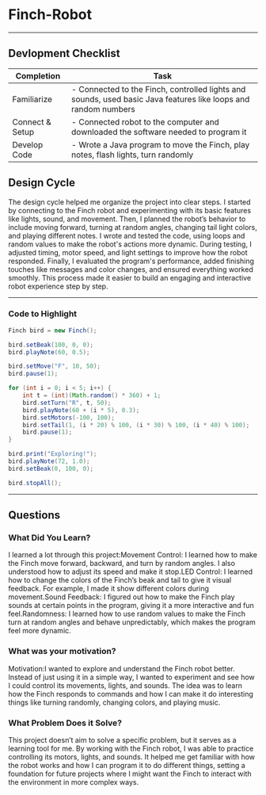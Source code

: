 # Finch-Robot
---
## Devlopment Checklist

| Completion | Task |
| -------------| -------------|
| Familiarize | - Connected to the Finch, controlled lights and sounds, used basic Java features like loops and random numbers |
| Connect & Setup | - Connected robot to the computer and downloaded the software needed to program it |
| Develop Code | - Wrote a Java program to move the Finch, play notes, flash lights, turn randomly | 

## Design Cycle
The design cycle helped me organize the project into clear steps. I started by connecting to the Finch robot and experimenting with its basic features like lights, sound, and movement. Then, I planned the robot’s behavior to include moving forward, turning at random angles, changing tail light colors, and playing different notes. I wrote and tested the code, using loops and random values to make the robot's actions more dynamic. During testing, I adjusted timing, motor speed, and light settings to improve how the robot responded. Finally, I evaluated the program's performance, added finishing touches like messages and color changes, and ensured everything worked smoothly. This process made it easier to build an engaging and interactive robot experience step by step.

---

### Code to Highlight

```java
Finch bird = new Finch();

bird.setBeak(100, 0, 0);
bird.playNote(60, 0.5);

bird.setMove("F", 10, 50);
bird.pause(1);

for (int i = 0; i < 5; i++) {
    int t = (int)(Math.random() * 360) + 1;
    bird.setTurn("R", t, 50);
    bird.playNote(60 + (i * 5), 0.3);
    bird.setMotors(-100, 100);
    bird.setTail(1, (i * 20) % 100, (i * 30) % 100, (i * 40) % 100);
    bird.pause(1);
}

bird.print("Exploring!");
bird.playNote(72, 1.0);
bird.setBeak(0, 100, 0);

bird.stopAll();

```

---
## Questions
### What Did You Learn?
I learned a lot through this project:Movement Control: I learned how to make the Finch move forward, backward, and turn by random angles. I also understood how to adjust its speed and make it stop.LED Control: I learned how to change the colors of the Finch’s beak and tail to give it visual feedback. For example, I made it show different colors during movement.Sound Feedback: I figured out how to make the Finch play sounds at certain points in the program, giving it a more interactive and fun feel.Randomness: I learned how to use random values to make the Finch turn at random angles and behave unpredictably, which makes the program feel more dynamic.
### What was your motivation?
Motivation:I wanted to explore and understand the Finch robot better. Instead of just using it in a simple way, I wanted to experiment and see how I could control its movements, lights, and sounds. The idea was to learn how the Finch responds to commands and how I can make it do interesting things like turning randomly, changing colors, and playing music.
### What Problem Does it Solve?
This project doesn’t aim to solve a specific problem, but it serves as a learning tool for me. By working with the Finch robot, I was able to practice controlling its motors, lights, and sounds. It helped me get familiar with how the robot works and how I can program it to do different things, setting a foundation for future projects where I might want the Finch to interact with the environment in more complex ways.




